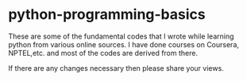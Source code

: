 # python-programming-basics
These are some of the fundamental codes that I wrote while learning python from various online sources.
I have done courses on Coursera, NPTEL,etc. and most of the codes are derived from there.

If there are any changes necessary then please share your views.
